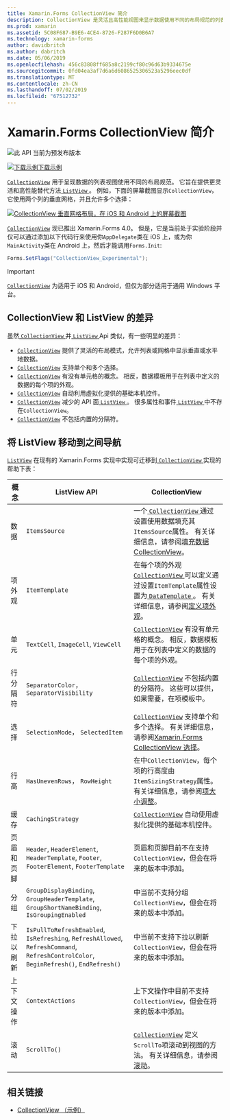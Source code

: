 ```yaml
---
title: Xamarin.Forms CollectionView 简介
description: CollectionView 是灵活且高性能视图来显示数据使用不同的布局规范的列表。
ms.prod: xamarin
ms.assetid: 5C08F687-B9E6-4CE4-8726-F287F6D0B6A7
ms.technology: xamarin-forms
author: davidbritch
ms.author: dabritch
ms.date: 05/06/2019
ms.openlocfilehash: 456c83808ff685a8c2199cf80c96d63b9334675e
ms.sourcegitcommit: 0fd04ea3af7d6a6d6086525306523a5296eec0df
ms.translationtype: MT
ms.contentlocale: zh-CN
ms.lasthandoff: 07/02/2019
ms.locfileid: "67512732"
---
```

# <a name="xamarinforms-collectionview-introduction"></a>Xamarin.Forms CollectionView 简介

![](~/media/shared/preview.png "此 API 当前为预发布版本")

[![下载示例](~/media/shared/download.png)下载示例](https://github.com/xamarin/xamarin-forms-samples/tree/master/UserInterface/CollectionViewDemos/)

[`CollectionView`](xref:Xamarin.Forms.CollectionView) 用于呈现数据的列表视图使用不同的布局规范。 它旨在提供更灵活和高性能替代方法[ `ListView` ](xref:Xamarin.Forms.ListView)。 例如，下面的屏幕截图显示`CollectionView`，它使用两个列的垂直网格，并且允许多个选择：

[![CollectionView 垂直网格布局，在 iOS 和 Android 上的屏幕截图](introduction-images/verticalgrid-multipleselection.png "CollectionView 与多个所选内容的垂直网格布局")](introduction-images/verticalgrid-multipleselection-large.png#lightbox "具有 CollectionView 垂直网格布局多个所选内容")

[`CollectionView`](xref:Xamarin.Forms.CollectionView) 现已推出 Xamarin.Forms 4.0。 但是，它是当前处于实验阶段并仅可以通过添加以下代码行来使用你`AppDelegate`类在 iOS 上，或为你`MainActivity`类在 Android 上，然后才能调用`Forms.Init`:

```csharp
Forms.SetFlags("CollectionView_Experimental");
```

> [!IMPORTANT]
> [`CollectionView`](xref:Xamarin.Forms.CollectionView) 为适用于 iOS 和 Android，但仅为部分适用于通用 Windows 平台。

## <a name="collectionview-and-listview-differences"></a>CollectionView 和 ListView 的差异

虽然[ `CollectionView` ](xref:Xamarin.Forms.CollectionView)并[ `ListView` ](xref:Xamarin.Forms.ListView) Api 类似，有一些明显的差异：

- [`CollectionView`](xref:Xamarin.Forms.CollectionView) 提供了灵活的布局模式，允许列表或网格中显示垂直或水平地数据。
- [`CollectionView`](xref:Xamarin.Forms.CollectionView) 支持单个和多个选择。
- [`CollectionView`](xref:Xamarin.Forms.CollectionView) 有没有单元格的概念。 相反，数据模板用于在列表中定义的数据的每个项的外观。
- [`CollectionView`](xref:Xamarin.Forms.CollectionView) 自动利用虚拟化提供的基础本机控件。
- [`CollectionView`](xref:Xamarin.Forms.CollectionView) 减少的 API 面[ `ListView` ](xref:Xamarin.Forms.ListView)。 很多属性和事件[ `ListView` ](xref:Xamarin.Forms.ListView)中不存在`CollectionView`。
- [`CollectionView`](xref:Xamarin.Forms.CollectionView) 不包括内置的分隔符。

## <a name="move-from-listview-to-collectionview"></a>将 ListView 移动到之间导航

[`ListView`](xref:Xamarin.Forms.ListView) 在现有的 Xamarin.Forms 实现中实现可迁移到[ `CollectionView` ](xref:Xamarin.Forms.CollectionView)实现的帮助下表：

| 概念 | ListView API | CollectionView |
|---|---|---|
| 数据 | `ItemsSource` | 一个[ `CollectionView` ](xref:Xamarin.Forms.CollectionView)通过设置使用数据填充其`ItemsSource`属性。 有关详细信息，请参阅[填充数据 CollectionView](populate-data.md#populate-a-collectionview-with-data)。 |
| 项外观 | `ItemTemplate` | 在每个项的外观[ `CollectionView` ](xref:Xamarin.Forms.CollectionView)可以定义通过设置`ItemTemplate`属性设置为[ `DataTemplate` ](xref:Xamarin.Forms.DataTemplate)。 有关详细信息，请参阅[定义项外观](populate-data.md#define-item-appearance)。 |
| 单元 | `TextCell`, `ImageCell`, `ViewCell` | [`CollectionView`](xref:Xamarin.Forms.CollectionView) 有没有单元格的概念。 相反，数据模板用于在列表中定义的数据的每个项的外观。 |
| 行分隔符 | `SeparatorColor`， `SeparatorVisibility` | [`CollectionView`](xref:Xamarin.Forms.CollectionView) 不包括内置的分隔符。 这些可以提供，如果需要，在项模板中。 |
| 选择 | `SelectionMode`， `SelectedItem` | [`CollectionView`](xref:Xamarin.Forms.CollectionView) 支持单个和多个选择。 有关详细信息，请参阅[Xamarin.Forms CollectionView 选择](selection.md)。 |
| 行高 | `HasUnevenRows`， `RowHeight` | 在中`CollectionView`，每个项的行高度由`ItemSizingStrategy`属性。 有关详细信息，请参阅[项大小调整](layout.md#item-sizing)。|
| 缓存 | `CachingStrategy` | [`CollectionView`](xref:Xamarin.Forms.CollectionView) 自动使用虚拟化提供的基础本机控件。 |
| 页眉和页脚 | `Header`, `HeaderElement`, `HeaderTemplate`, `Footer`, `FooterElement`, `FooterTemplate` | 页眉和页脚目前不在支持`CollectionView`，但会在将来的版本中添加。|
| 分组 | `GroupDisplayBinding`, `GroupHeaderTemplate`, `GroupShortNameBinding`, `IsGroupingEnabled` | 中当前不支持分组`CollectionView`，但会在将来的版本中添加。 |
| 下拉以刷新 | `IsPullToRefreshEnabled`, `IsRefreshing`, `RefreshAllowed`, `RefreshCommand`, `RefreshControlColor`, `BeginRefresh()`, `EndRefresh()` | 中当前不支持下拉以刷新`CollectionView`，但会在将来的版本中添加。 |
| 上下文操作 | `ContextActions` | 上下文操作中目前不支持`CollectionView`，但会在将来的版本中添加。 |
| 滚动 | `ScrollTo()` | [`CollectionView`](xref:Xamarin.Forms.CollectionView) 定义`ScrollTo`项滚动到视图的方法。 有关详细信息，请参阅[滚动](scrolling.md)。 |

## <a name="related-links"></a>相关链接

- [CollectionView （示例）](https://github.com/xamarin/xamarin-forms-samples/tree/master/UserInterface/CollectionViewDemos/)
